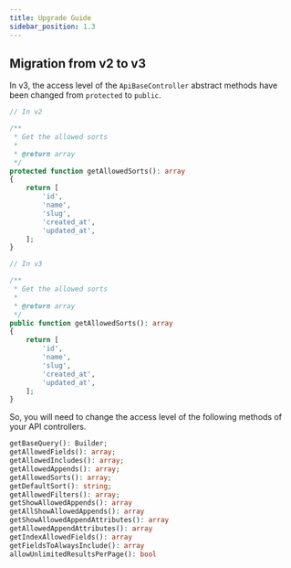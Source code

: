 ```yaml
---
title: Upgrade Guide
sidebar_position: 1.3
---
```


## Migration from v2 to v3

In v3, the access level of the `ApiBaseController` abstract methods have been changed from `protected` to `public`.

```php
// In v2

/**
 * Get the allowed sorts
 *
 * @return array
 */
protected function getAllowedSorts(): array
{
    return [
        'id',
        'name',
        'slug',
        'created_at',
        'updated_at',
    ];
}

// In v3

/**
 * Get the allowed sorts
 *
 * @return array
 */
public function getAllowedSorts(): array
{
    return [
        'id',
        'name',
        'slug',
        'created_at',
        'updated_at',
    ];
}
```

So, you will need to change the access level of the following methods of your API controllers.


```php
getBaseQuery(): Builder;
getAllowedFields(): array;
getAllowedIncludes(): array;
getAllowedAppends(): array;
getAllowedSorts(): array;
getDefaultSort(): string;
getAllowedFilters(): array;
getShowAllowedAppends(): array
getAllShowAllowedAppends(): array
getShowAllowedAppendAttributes(): array
getAllowedAppendAttributes(): array
getIndexAllowedFields(): array
getFieldsToAlwaysInclude(): array
allowUnlimitedResultsPerPage(): bool
```
